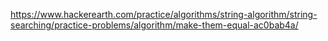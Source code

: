 https://www.hackerearth.com/practice/algorithms/string-algorithm/string-searching/practice-problems/algorithm/make-them-equal-ac0bab4a/
